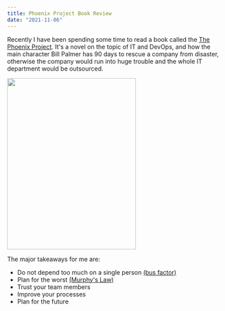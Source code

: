 ```yaml
---
title: Phoenix Project Book Review
date: "2021-11-06"
---
```


Recently I have been spending some time to read a book called the <a href="https://www.amazon.com/Phoenix-Project-DevOps-Helping-Business/dp/0988262592">The Phoenix Project</a>. It's a novel on the topic of IT and DevOps, and how the main character Bill Palmer has 90 days to rescue a company from disaster, otherwise the company would run into huge trouble and the whole IT department would be outsourced.

<img src="https://images-na.ssl-images-amazon.com/images/I/914-sUgELZL.jpg" width="300" height="400">

The major takeaways for me are:
- Do not depend too much on a single person <a href="https://en.wikipedia.org/wiki/Bus_factor">(bus factor)</a>
- Plan for the worst <a href="https://en.wikipedia.org/wiki/Murphy%27s_law">(Murphy's Law)</a>
- Trust your team members
- Improve your processes
- Plan for the future
